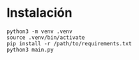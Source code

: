 # Instalación

```
python3 -m venv .venv
source .venv/bin/activate
pip install -r /path/to/requirements.txt
python3 main.py
```
